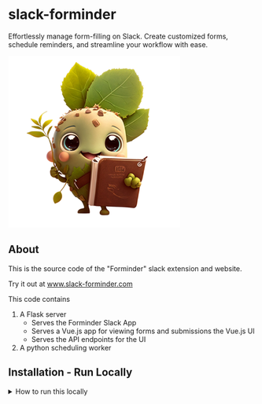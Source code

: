 # slack-forminder

Effortlessly manage form-filling on Slack. Create customized forms, schedule reminders, and streamline your workflow with ease.

<img src="ui/src/assets/forminder_no_bg.png" width="350">

## About

This is the source code of the "Forminder" slack extension and website.

Try it out at www.slack-forminder.com

This code contains

1. A Flask server
   * Serves the Forminder Slack App
   * Serves a Vue.js app for viewing forms and submissions the Vue.js UI
   * Serves the API endpoints for the UI
2. A python scheduling worker

## Installation - Run Locally

<details>
    <summary>How to run this locally</summary>

#### Install MongoDB
install mongodb guide: https://www.mongodb.com/docs/manual/installation/

on mac, start mongodb with: `brew services start mongodb-community@6.0`

#### install virtual environment and run
```
virtualenv -p `which python3` .venv
source .venv/bin/activate
pip install -r requirements.txt
make dev
```
#### run locally with ngrok
for a quick dev https address, run locally with ngrok: 

`ngrok http 5000`

You'll get an https address like `https://XXXXXXXXXXXXXXX.ngrok.io`. 
Use it instead of YOUR_DOMAIN in the next step.
#### configure slack app
1. Create a slash command which points `/forminder` to `YOUR_DOMAIN/slash-command`
2. In "Interactivity & Shortcuts", set interactivity request url to `YOUR_DOMAIN/interactive`
3. Create a bot user OAuth token in slack, and put it in an `.env` file
4. Add your signing secret (from the Basic Information tab) to the `.env` file
5. Add OAuth redirect urla that point to `YOUR_DOMAIN/forms` and `YOUR_DOMAIN/submissions`
```shell
SLACK_BOT_TOKEN=xoxb-XXXXXXXXXXXXXXXXXXXXXXXXXXXXXXXX
SIGNING_SECRET=XXXXXXXXXXXXXXXXXXXXXXXXXXXXXXXX
```

#### Run the scheduler
```python scheduling_worker.py```

</details>
